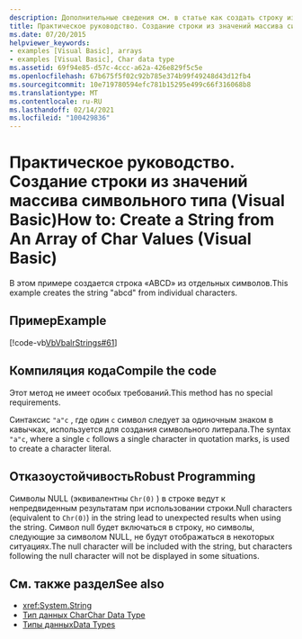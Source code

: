 ```yaml
---
description: Дополнительные сведения см. в статье как создать строку из массива значений типа char (Visual Basic)
title: Практическое руководство. Создание строки из значений массива символьного типа
ms.date: 07/20/2015
helpviewer_keywords:
- examples [Visual Basic], arrays
- examples [Visual Basic], Char data type
ms.assetid: 69f94e85-d57c-4ccc-a62a-426e829f5c5e
ms.openlocfilehash: 67b675f5f02c92b785e374b99f49248d43d12fb4
ms.sourcegitcommit: 10e719780594efc781b15295e499c66f316068b8
ms.translationtype: MT
ms.contentlocale: ru-RU
ms.lasthandoff: 02/14/2021
ms.locfileid: "100429836"
---
```

# <a name="how-to-create-a-string-from-an-array-of-char-values-visual-basic"></a><span data-ttu-id="87538-103">Практическое руководство. Создание строки из значений массива символьного типа (Visual Basic)</span><span class="sxs-lookup"><span data-stu-id="87538-103">How to: Create a String from An Array of Char Values (Visual Basic)</span></span>

<span data-ttu-id="87538-104">В этом примере создается строка «ABCD» из отдельных символов.</span><span class="sxs-lookup"><span data-stu-id="87538-104">This example creates the string "abcd" from individual characters.</span></span>  
  
## <a name="example"></a><span data-ttu-id="87538-105">Пример</span><span class="sxs-lookup"><span data-stu-id="87538-105">Example</span></span>  

 [!code-vb[VbVbalrStrings#61](~/samples/snippets/visualbasic/VS_Snippets_VBCSharp/VbVbalrStrings/VB/Class2.vb#61)]  
  
## <a name="compile-the-code"></a><span data-ttu-id="87538-106">Компиляция кода</span><span class="sxs-lookup"><span data-stu-id="87538-106">Compile the code</span></span>  

 <span data-ttu-id="87538-107">Этот метод не имеет особых требований.</span><span class="sxs-lookup"><span data-stu-id="87538-107">This method has no special requirements.</span></span>  
  
 <span data-ttu-id="87538-108">Синтаксис `"a"c` , где один `c` символ следует за одиночным знаком в кавычках, используется для создания символьного литерала.</span><span class="sxs-lookup"><span data-stu-id="87538-108">The syntax `"a"c`, where a single `c` follows a single character in quotation marks, is used to create a character literal.</span></span>  
  
## <a name="robust-programming"></a><span data-ttu-id="87538-109">Отказоустойчивость</span><span class="sxs-lookup"><span data-stu-id="87538-109">Robust Programming</span></span>  

 <span data-ttu-id="87538-110">Символы NULL (эквивалентны `Chr(0)` ) в строке ведут к непредвиденным результатам при использовании строки.</span><span class="sxs-lookup"><span data-stu-id="87538-110">Null characters (equivalent to `Chr(0)`) in the string lead to unexpected results when using the string.</span></span> <span data-ttu-id="87538-111">Символ null будет включаться в строку, но символы, следующие за символом NULL, не будут отображаться в некоторых ситуациях.</span><span class="sxs-lookup"><span data-stu-id="87538-111">The null character will be included with the string, but characters following the null character will not be displayed in some situations.</span></span>  
  
## <a name="see-also"></a><span data-ttu-id="87538-112">См. также раздел</span><span class="sxs-lookup"><span data-stu-id="87538-112">See also</span></span>

- <xref:System.String>
- [<span data-ttu-id="87538-113">Тип данных Char</span><span class="sxs-lookup"><span data-stu-id="87538-113">Char Data Type</span></span>](../../../language-reference/data-types/char-data-type.md)
- [<span data-ttu-id="87538-114">Типы данных</span><span class="sxs-lookup"><span data-stu-id="87538-114">Data Types</span></span>](../data-types/index.md)
